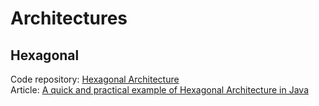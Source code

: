 # Architectures

## Hexagonal
Code repository: [Hexagonal Architecture](https://github.com/eugenp/tutorials/tree/master/architecture/hexagonal)<br/>
Article: [A quick and practical example of Hexagonal Architecture in Java](http://www.baeldung.com/a-quick-and-practical-example-of-hexagonal-architecture-in-java)

